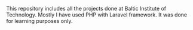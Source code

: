 This repository includes all the projects done at Baltic Institute of Technology.
Mostly I have used PHP with Laravel framework.
It was done for learning purposes only.